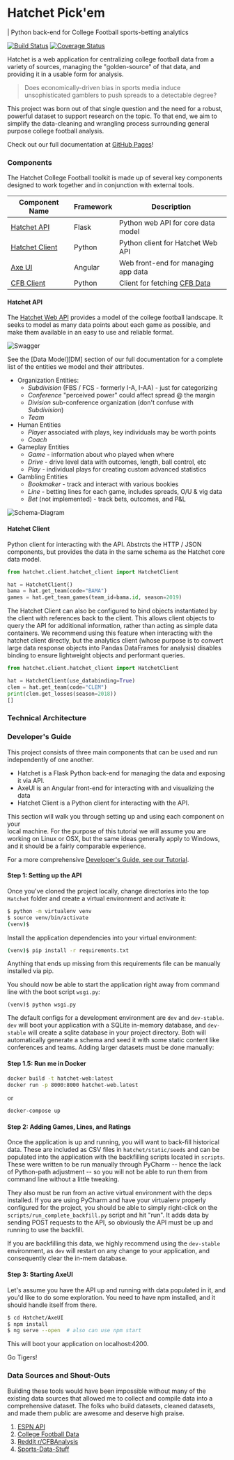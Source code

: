 # Hatchet Pick'em
| Python back-end for College Football sports-betting analytics

[![Build Status](https://travis-ci.org/exleym/Hatchet.svg?branch=master)](https://travis-ci.org/exleym/Hatchet)
[![Coverage Status](https://coveralls.io/repos/github/exleym/Hatchet/badge.svg?branch=master)](https://coveralls.io/github/exleym/Hatchet?branch=master)

Hatchet is a web application for centralizing college football data from 
a variety of sources, managing the "golden-source" of that data, and providing 
it in a usable form for analysis. 

> Does economically-driven bias in sports media induce unsophisticated gamblers 
> to push spreads to a detectable degree?

This project was born out of that single question and the need for a robust, 
powerful dataset to support research on the topic. To that end, we aim to 
simplify the data-cleaning and wrangling process surrounding general purpose 
college football analysis. 

Check out our full documentation at [GitHub Pages](https://exleym.github.io/Hatchet/)!


### Components

The Hatchet College Football toolkit is made up of several key components 
designed to work together and in conjunction with external tools. 


| Component Name       | Framework | Description                              |
| -------------------- | --------- | ---------------------------------------- |
| [Hatchet API][H1]    | Flask     | Python web API for core data model       |
| [Hatchet Client][H2] | Python    | Python client for Hatchet Web API        |
| [Axe UI][H3]         | Angular   | Web front-end for managing app data      |
| [CFB Client][H4]     | Python    | Client for fetching [CFB Data][CFBD]     |
 
#### Hatchet API
The [Hatchet Web API][H1] provides a model of the college football landscape. 
It seeks to model as many data points about each game as possible, and make 
them available in an easy to use and reliable format. 

![Swagger](docs/static/swagger.png)

See the [Data Model][DM] section of our full documentation for a complete list 
of the entities we model and their attributes.

* Organization Entities:
  * *Subdivision* (FBS / FCS - formerly I-A, I-AA) - just for categorizing
  * *Conference* "perceived power" could affect spread @ the margin
  * *Division* sub-conference organization (don't confuse with *Subdivision*)
  * *Team* 
* Human Entities
  * *Player* associated with plays, key individuals may be worth points
  * *Coach*
* Gameplay Entities
  * *Game* - information about who played when where
  * *Drive* - drive level data with outcomes, length, ball control, etc
  * *Play* - individual plays for creating custom advanced statistics
* Gambling Entities
  * *Bookmaker* - track and interact with various bookies
  * *Line* - betting lines for each game, includes spreads, O/U & vig data
  * *Bet* (not implemented) - track bets, outcomes, and P&L
  
![Schema-Diagram](docs/static/schema-diagram.png)

#### Hatchet Client
Python client for interacting with the API. Abstrcts the HTTP / JSON 
components, but provides the data in the same schema as the Hatchet core data 
model.

```python
from hatchet.client.hatchet_client import HatchetClient

hat = HatchetClient()
bama = hat.get_team(code="BAMA")
games = hat.get_team_games(team_id=bama.id, season=2019)
```

The Hatchet Client can also be configured to bind objects instantiated by the 
client with references back to the client. This allows client objects to 
query the API for additional information, rather than acting as simple data 
containers. We recommend using this feature when interacting with the 
hatchet client directly, but the analytics client (whose purpose is to convert 
large data response objects into Pandas DataFrames for analysis) disables 
binding to ensure lightweight objects and performant queries.

```python
from hatchet.client.hatchet_client import HatchetClient

hat = HatchetClient(use_databinding=True)
clem = hat.get_team(code="CLEM")
print(clem.get_losses(season=2018))
[]
```

### Technical Architecture


### Developer's Guide
This project consists of three main components that can be used and run 
independently of one another.

* Hatchet is a Flask Python back-end for managing the data and exposing it via 
  API.
* AxeUI is an Angular front-end for interacting with and visualizing the data 
* Hatchet Client is a Python client for interacting with the API.

This section will walk you through setting up and using each component on your  
local machine. For the purpose of this tutorial we will assume you are working 
on Linux or OSX, but the same ideas generally apply to Windows, and it should 
be a fairly comparable experience.

For a more comprehensive [Developer's Guide, see our Tutorial][dev-guide].

#### Step 1: Setting up the API
Once you've cloned the project locally, change directories into the top 
`Hatchet` folder and create a virtual environment and activate it:

```bash
$ python -m virtualenv venv
$ source venv/bin/activate
(venv)$
```

Install the application dependencies into your virtual environment:

```bash
(venv)$ pip install -r requirements.txt
```

Anything that ends up missing from this requirements file can be manually 
installed via pip. 

You should now be able to start the application right away from command line 
with the boot script `wsgi.py`:

```shell script
(venv)$ python wsgi.py
```
 
 The default configs for a development environment are `dev` and `dev-stable`.
 `dev` will boot your application with a SQLite in-memory database, and 
 `dev-stable` will create a sqlite database in your project directory. Both 
 will automatically generate a schema and seed it with some static content 
 like conferences and teams. Adding larger datasets must be done manually:
 
 #### Step 1.5: Run me in Docker
 ```bash
docker build -t hatchet-web:latest
docker run -p 8000:8000 hatchet-web.latest 
```

or 

````bash
docker-compose up
````
 
 
 #### Step 2: Adding Games, Lines, and Ratings
 Once the application is up and running, you will want to back-fill historical 
 data. These are included as CSV files in `hatchet/static/seeds` and can be 
 populated into the application with the backfilling scripts located in 
 `scripts`. These were written to be run manually through PyCharm -- hence the 
 lack of Python-path adjustment -- so you will not be able to run them from 
 command line without a little tweaking.
 
 They also must be run from an active virtual environment with the deps 
 installed. If you are using PyCharm and have your virtualenv properly 
 configured for the project, you should be able to simply right-click on the 
 `scripts/run_complete_backfill.py` script and hit "run". It adds data 
 by sending POST requests to the API, so obviously the API must be up and 
 running to use the backfill. 
 
 If you are backfilling this data, we highly recommend using the `dev-stable` 
 environment, as `dev` will restart on any change to your application, and 
 consequently clear the in-mem database.
 
 
 #### Step 3: Starting AxeUI
 Let's assume you have the API up and running with data populated in it, 
 and you'd like to do some exploration. You need to have npm installed, and 
 it should handle itself from there.
 
 ```bash
$ cd Hatchet/AxeUI
$ npm install
$ ng serve --open  # also can use npm start 
```

This will boot your application on localhost:4200.
 

Go Tigers!

### Data Sources and Shout-Outs
Building these tools would have been impossible without many of the existing 
data sources that allowed me to collect and compile data into a comprehensive 
dataset. The folks who build datasets, cleaned datasets, and made them public 
are awesome and deserve high praise. 

1. [ESPN API][ESPN-API]
2. [College Football Data][CFBD]
3. [Reddit r/CFBAnalysis][REDDIT-CFBANALYSIS]
4. [Sports-Data-Stuff][SDS]




[ESPN-API]: http://www.espn.com/apis/devcenter/overview.html#api-consumer-tiers
[REDDIT-PLAYDUMP]: https://www.reddit.com/r/CFBAnalysis/comments/6htfc6/play_by_play_data_dump_20012016/
[REDDIT-CFBANALYSIS]: https://www.reddit.com/r/CFBAnalysis/
[CFBD]: https://api.collegefootballdata.com/api/docs/?url=/api-docs.json#/
[SDS]: https://sportsdatastuff.com/#
[SWAGGER]: http://localhost:5000/api/v1/


[H1]: http://localhost:5000/api/v1
[H2]: #
[h3]: http://localhost:4200/
[h4]: #
[dev-guide]: #
